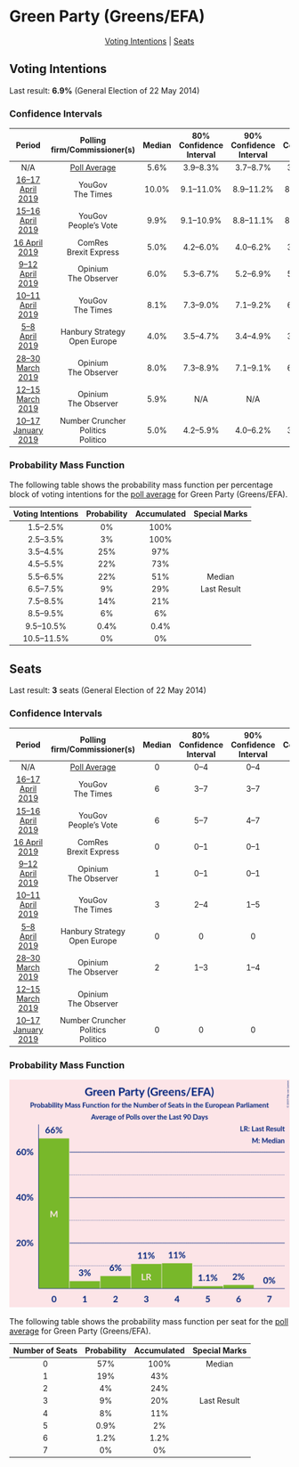 # Green Party (Greens/EFA)

<p align="center"><a href="#voting-intentions">Voting Intentions</a> | <a href="#seats">Seats</a></p>

## Voting Intentions

Last result: **6.9%** (General Election of 22 May 2014)

### Confidence Intervals

| Period     | Polling firm/Commissioner(s) | Median | 80% Confidence Interval | 90% Confidence Interval | 95% Confidence Interval | 99% Confidence Interval |
|:----------:|:----------------:|:-----------:|:-----------------------:|:-----------------------:|:-----------------------:|:-----------------------:|
| N/A | [Poll Average](average.html) | 5.6% | 3.9–8.3% | 3.7–8.7% | 3.5–9.0% | 3.2–9.5% |
| [16–17 April 2019](2019-04-17-YouGov.html) | YouGov <br> The Times | 10.0% | 9.1–11.0% | 8.9–11.2% | 8.7–11.5% | 8.2–11.9% |
| [15–16 April 2019](2019-04-16-YouGov.html) | YouGov <br> People’s Vote | 9.9% | 9.1–10.9% | 8.8–11.1% | 8.6–11.4% | 8.2–11.8% |
| [16 April 2019](2019-04-16-ComRes.html) | ComRes <br> Brexit Express | 5.0% | 4.2–6.0% | 4.0–6.2% | 3.8–6.5% | 3.5–7.0% |
| [9–12 April 2019](2019-04-12-Opinium.html) | Opinium <br> The Observer | 6.0% | 5.3–6.7% | 5.2–6.9% | 5.0–7.1% | 4.7–7.5% |
| [10–11 April 2019](2019-04-11-YouGov.html) | YouGov <br> The Times | 8.1% | 7.3–9.0% | 7.1–9.2% | 6.9–9.4% | 6.6–9.9% |
| [5–8 April 2019](2019-04-08-HanburyStrategy.html) | Hanbury Strategy <br> Open Europe | 4.0% | 3.5–4.7% | 3.4–4.9% | 3.3–5.0% | 3.0–5.3% |
| [28–30 March 2019](2019-03-30-Opinium.html) | Opinium <br> The Observer | 8.0% | 7.3–8.9% | 7.1–9.1% | 6.9–9.3% | 6.6–9.7% |
| [12–15 March 2019](2019-03-15-Opinium.html) | Opinium <br> The Observer | 5.9% | N/A | N/A | N/A | N/A |
| [10–17 January 2019](2019-01-17-NumberCruncherPolitics.html) | Number Cruncher Politics <br> Politico | 5.0% | 4.2–5.9% | 4.0–6.2% | 3.8–6.5% | 3.4–7.0% |

### Probability Mass Function

The following table shows the probability mass function per percentage block of voting intentions for the [poll average](average.html) for Green Party (Greens/EFA).

| Voting Intentions | Probability | Accumulated | Special Marks |
|:-----------------:|:-----------:|:-----------:|:-------------:|
| 1.5–2.5% | 0% | 100% |  |
| 2.5–3.5% | 3% | 100% |  |
| 3.5–4.5% | 25% | 97% |  |
| 4.5–5.5% | 22% | 73% |  |
| 5.5–6.5% | 22% | 51% | Median |
| 6.5–7.5% | 9% | 29% | Last Result |
| 7.5–8.5% | 14% | 21% |  |
| 8.5–9.5% | 6% | 6% |  |
| 9.5–10.5% | 0.4% | 0.4% |  |
| 10.5–11.5% | 0% | 0% |  |


## Seats

Last result: **3** seats (General Election of 22 May 2014)

### Confidence Intervals

| Period     | Polling firm/Commissioner(s) | Median | 80% Confidence Interval | 90% Confidence Interval | 95% Confidence Interval | 99% Confidence Interval |
|:----------:|:----------------:|:------:|:-----------------------:|:-----------------------:|:-----------------------:|:-----------------------:|
| N/A | [Poll Average](average.html) | 0 | 0–4 | 0–4 | 0–4 | 0–6 |
| [16–17 April 2019](2019-04-17-YouGov.html) | YouGov <br> The Times | 6 | 3–7 | 3–7 | 3–7 | 3–7 |
| [15–16 April 2019](2019-04-16-YouGov.html) | YouGov <br> People’s Vote | 6 | 5–7 | 4–7 | 4–7 | 4–7 |
| [16 April 2019](2019-04-16-ComRes.html) | ComRes <br> Brexit Express | 0 | 0–1 | 0–1 | 0–1 | 0–2 |
| [9–12 April 2019](2019-04-12-Opinium.html) | Opinium <br> The Observer | 1 | 0–1 | 0–1 | 0–3 | 0–3 |
| [10–11 April 2019](2019-04-11-YouGov.html) | YouGov <br> The Times | 3 | 2–4 | 1–5 | 1–6 | 1–6 |
| [5–8 April 2019](2019-04-08-HanburyStrategy.html) | Hanbury Strategy <br> Open Europe | 0 | 0 | 0 | 0 | 0 |
| [28–30 March 2019](2019-03-30-Opinium.html) | Opinium <br> The Observer | 2 | 1–3 | 1–4 | 1–4 | 1–4 |
| [12–15 March 2019](2019-03-15-Opinium.html) | Opinium <br> The Observer |  |  |  |  |  |
| [10–17 January 2019](2019-01-17-NumberCruncherPolitics.html) | Number Cruncher Politics <br> Politico | 0 | 0 | 0 | 0 | 0–1 |

### Probability Mass Function

![Graph with seats probability mass function not yet produced](average-seats-pmf-greenpartygreensefa.png "Seats Probability Mass Function")

The following table shows the probability mass function per seat for the [poll average](average.html) for Green Party (Greens/EFA).

| Number of Seats | Probability | Accumulated | Special Marks |
|:---------------:|:-----------:|:-----------:|:-------------:|
| 0 | 57% | 100% | Median |
| 1 | 19% | 43% |  |
| 2 | 4% | 24% |  |
| 3 | 9% | 20% | Last Result |
| 4 | 8% | 11% |  |
| 5 | 0.9% | 2% |  |
| 6 | 1.2% | 1.2% |  |
| 7 | 0% | 0% |  |


